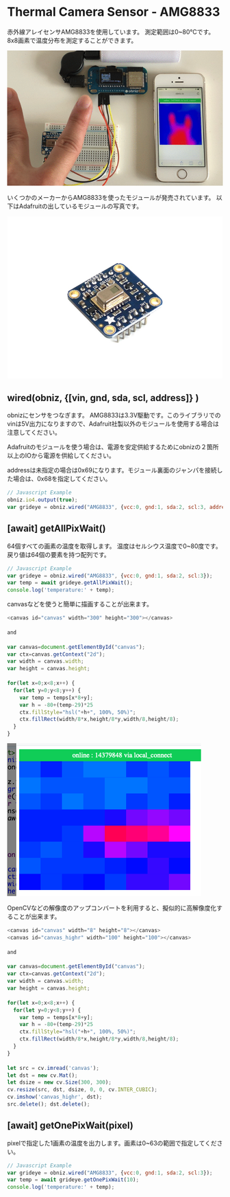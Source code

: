 # Thermal Camera Sensor - AMG8833
赤外線アレイセンサAMG8833を使用しています。
測定範囲は0~80℃です。
8x8画素で温度分布を測定することができます。

![](./gif.gif)

いくつかのメーカーからAMG8833を使ったモジュールが発売されています。
以下はAdafruitの出しているモジュールの写真です。

![](./image.jpg)


## wired(obniz,  {[vin, gnd, sda, scl, address]} )
obnizにセンサをつなぎます。
AMG8833は3.3V駆動です。このライブラリでのvinは5V出力になりますので、Adafruit社製以外のモジュールを使用する場合は注意してください。

Adafruitのモジュールを使う場合は、電源を安定供給するためにobnizの２箇所以上のIOから電源を供給してください。

addressは未指定の場合は0x69になります。モジュール裏面のジャンパを接続した場合は、0x68を指定してください。
```javascript
// Javascript Example
obniz.io4.output(true);
var grideye = obniz.wired("AMG8833", {vcc:0, gnd:1, sda:2, scl:3, address:0x69});
```


## [await] getAllPixWait()
64個すべての画素の温度を取得します。
温度はセルシウス温度で0~80度です。
戻り値は64個の要素を持つ配列です。
```javascript
// Javascript Example
var grideye = obniz.wired("AMG8833", {vcc:0, gnd:1, sda:2, scl:3});
var temp = await grideye.getAllPixWait();
console.log('temperature:' + temp);
```

canvasなどを使うと簡単に描画することが出来ます。

```javascript
<canvas id="canvas" width="300" height="300"></canvas>

and

var canvas=document.getElementById("canvas");
var ctx=canvas.getContext("2d");
var width = canvas.width;
var height = canvas.height;

for(let x=0;x<8;x++) {
  for(let y=0;y<8;y++) {
    var temp = temps[x*8+y];
    var h = -80+(temp-29)*25
    ctx.fillStyle="hsl("+h+", 100%, 50%)";
    ctx.fillRect(width/8*x,height/8*y,width/8,height/8);
  }
}
```

![](./normalresl.png)

OpenCVなどの解像度のアップコンバートを利用すると、擬似的に高解像度化することが出来ます。

```javascript
<canvas id="canvas" width="8" height="8"></canvas>
<canvas id="canvas_highr" width="100" height="100"></canvas>

and

var canvas=document.getElementById("canvas");
var ctx=canvas.getContext("2d");
var width = canvas.width;
var height = canvas.height;

for(let x=0;x<8;x++) {
  for(let y=0;y<8;y++) {
    var temp = temps[x*8+y];
    var h = -80+(temp-29)*25
    ctx.fillStyle="hsl("+h+", 100%, 50%)";
    ctx.fillRect(width/8*x,height/8*y,width/8,height/8);
  }
}

let src = cv.imread('canvas');
let dst = new cv.Mat();
let dsize = new cv.Size(300, 300);
cv.resize(src, dst, dsize, 0, 0, cv.INTER_CUBIC);
cv.imshow('canvas_highr', dst);
src.delete(); dst.delete();
```




## [await] getOnePixWait(pixel)
pixelで指定した1画素の温度を出力します。画素は0~63の範囲で指定してください。
```javascript
// Javascript Example
var grideye = obniz.wired("AMG8833", {vcc:0, gnd:1, sda:2, scl:3});
var temp = await grideye.getOnePixWait(10);
console.log('temperature:' + temp);
```
